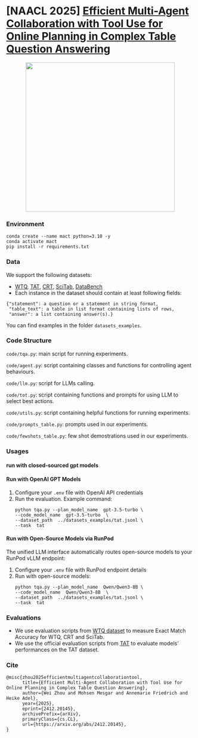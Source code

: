 # [NAACL 2025] [Efficient Multi-Agent Collaboration with Tool Use for Online Planning in Complex Table Question Answering](https://arxiv.org/abs/2412.20145)

<p style="text-align: center"><img src="framework.png" width="400">

### Environment

```
conda create --name mact python=3.10 -y
conda activate mact
pip install -r requirements.txt
```

### Data

We support the following datasets:

- [WTQ](https://github.com/ppasupat/WikiTableQuestions/tree/master/data), [TAT](https://github.com/NExTplusplus/TAT-QA/tree/master/dataset_raw), [CRT](https://github.com/zzh-SJTU/CRT-QA), [SciTab](https://github.com/XinyuanLu00/SciTab/tree/main/dataset), [DataBench](https://huggingface.co/datasets/cardiffnlp/databench/tree/main)
- Each instance in the dataset should contain at least following fields:

```
{"statement": a question or a statement in string format,
 "table_text": a table in list format containing lists of rows,
 "answer": a list containing answer(s).}
```

You can find examples in the folder `datasets_examples`.

### Code Structure

`code/tqa.py`: main script for running experiments.

`code/agent.py`: script containing classes and functions for controlling agent behaviours.

`code/llm.py`: script for LLMs calling.

`code/tot.py`: script containing functions and prompts for using LLM to select best actions.

`code/utils.py`: script containing helpful functions for running experiments.

`code/prompts_table.py`: prompts used in our experiments.

`code/fewshots_table.py`: few shot demostrations used in our experiments.

### Usages

#### run with closed-sourced gpt models

#### Run with OpenAI GPT Models

1. Configure your `.env` file with OpenAI API credentials
2. Run the evaluation. Example command:
   ```
   python tqa.py --plan_model_name  gpt-3.5-turbo \
   --code_model_name  gpt-3.5-turbo  \
   --dataset_path  ../datasets_examples/tat.jsonl \
   --task  tat
   ```

#### Run with Open-Source Models via RunPod

The unified LLM interface automatically routes open-source models to your RunPod vLLM endpoint:

1. Configure your `.env` file with RunPod endpoint details
2. Run with open-source models:
   ```
   python tqa.py --plan_model_name  Qwen/Qwen3-8B \
   --code_model_name  Qwen/Qwen3-8B  \
   --dataset_path  ../datasets_examples/tat.jsonl \
   --task  tat
   ```

### Evaluations

- We use evaluation scripts from [WTQ dataset](https://github.com/ppasupat/WikiTableQuestions/blob/master/evaluator.py) to measure Exact Match Accuracy for WTQ, CRT and SciTab.
- We use the official evaluation scripts from [TAT](https://github.com/NExTplusplus/TAT-QA/blob/master/tatqa_eval.py) to evaluate models' performances on the TAT dataset.

### Cite

```
@misc{zhou2025efficientmultiagentcollaborationtool,
      title={Efficient Multi-Agent Collaboration with Tool Use for Online Planning in Complex Table Question Answering},
      author={Wei Zhou and Mohsen Mesgar and Annemarie Friedrich and Heike Adel},
      year={2025},
      eprint={2412.20145},
      archivePrefix={arXiv},
      primaryClass={cs.CL},
      url={https://arxiv.org/abs/2412.20145},
}
```

